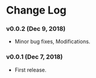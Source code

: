 # Change Log

### v0.0.2 (Dec 9, 2018)
* Minor bug fixes, Modifications.

### v0.0.1 (Dec 7, 2018)
* First release.

